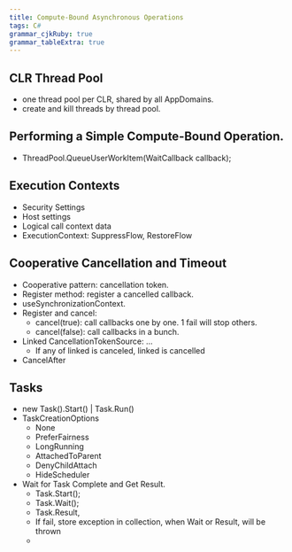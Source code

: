 ```yaml
---
title: Compute-Bound Asynchronous Operations
tags: C#
grammar_cjkRuby: true
grammar_tableExtra: true
---
```


## CLR Thread Pool
* one thread pool per CLR, shared by all AppDomains.
* create and kill threads by thread pool.

## Performing a Simple Compute-Bound Operation.
* ThreadPool.QueueUserWorkItem(WaitCallback callback);

## Execution Contexts
* Security Settings
* Host settings
* Logical call context data
* ExecutionContext: SuppressFlow, RestoreFlow

## Cooperative Cancellation and Timeout
* Cooperative pattern: cancellation token.
* Register method: register a cancelled callback.
* useSynchronizationContext.
* Register and cancel:
	* cancel(true): call callbacks one by one. 1 fail will stop others.
	* cancel(false): call callbacks in a bunch.
* Linked CancellationTokenSource: ...
	* If any of linked is canceled, linked is cancelled
* CancelAfter

## Tasks
* new Task().Start() | Task.Run()
* TaskCreationOptions
	* None
	* PreferFairness
	* LongRunning
	* AttachedToParent
	* DenyChildAttach
	* HideScheduler
* Wait for Task Complete and Get Result.
	* Task.Start();
	* Task.Wait();
	* Task.Result,
	* If fail, store exception in collection, when Wait or Result, will be thrown
	* 
